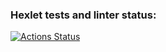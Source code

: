 ### Hexlet tests and linter status:
[![Actions Status](https://github.com/StepanenkoArtem/python-project-lvl4/workflows/hexlet-check/badge.svg)](https://github.com/StepanenkoArtem/python-project-lvl4/actions)